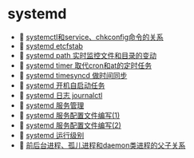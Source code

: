 # systemd

* 📄 [systemctl和service、chkconfig命令的关系](siyuan://blocks/20231110105237-rzhqmgg)
* 📄 [systemd etcfstab](siyuan://blocks/20240424180039-sizyaj6)
* 📄 [systemd path 实时监控文件和目录的变动](siyuan://blocks/20240424175548-grq9r5v)
* 📄 [systemd timer 取代cron和at的定时任务](siyuan://blocks/20240424181008-s6g2sr7)
* 📄 [systemd timesyncd 做时间同步](siyuan://blocks/20240424181617-nwnjkd7)
* 📄 [systemd 开机自启动任务](siyuan://blocks/20240424174529-oagnrjj)
* 📄 [systemd 日志 journalctl](siyuan://blocks/20240424204436-5usm17t)
* 📄 [systemd 服务管理](siyuan://blocks/20240424172244-jhfhzbk)
* 📄 [systemd 服务配置文件编写(1)](siyuan://blocks/20240424172850-cgmuntf)
* 📄 [systemd 服务配置文件编写(2)](siyuan://blocks/20240424173746-aczkl2b)
* 📄 [systemd 运行级别](siyuan://blocks/20240424175045-s1lcniu)
* 📄 [前后台进程、孤儿进程和daemon类进程的父子关系](siyuan://blocks/20240424165936-k0gazgk)

‍
